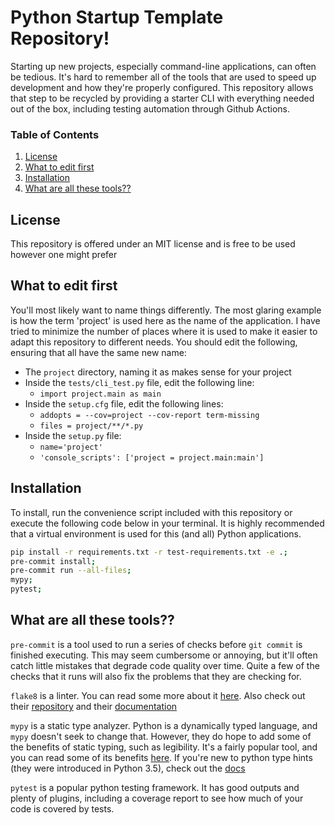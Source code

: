 # Python Startup Template Repository!

Starting up new projects, especially command-line applications, can often be tedious. It's hard to remember all of the tools that are used to speed up development and how they're properly configured. This repository allows that step to be recycled by providing a starter CLI with everything needed out of the box, including testing automation through Github Actions.

### Table of Contents
1. [License](#License)
1. [What to edit first](#What-to-edit-first)
1. [Installation](#Installation)
1. [What are all these tools??](#What-are-all-these-tools??)

## License
This repository is offered under an MIT license and is free to be used however one might prefer

## What to edit first
You'll most likely want to name things differently. The most glaring example is how the term 'project' is used here as the name of the application. I have tried to minimize the number of places where it is used to make it easier to adapt this repository to different needs. You should edit the following, ensuring that all have the same new name:

- The `project` directory, naming it as makes sense for your project
- Inside the `tests/cli_test.py` file, edit the following line:
    - `import project.main as main`
- Inside the `setup.cfg` file, edit the following lines:
    - `addopts = --cov=project --cov-report term-missing`
    - `files = project/**/*.py`
- Inside the `setup.py` file:
    - `name='project'`
    - `'console_scripts': ['project = project.main:main']`

## Installation
To install, run the convenience script included with this repository or execute the following code below in your terminal. It is highly recommended that a virtual environment is used for this (and all) Python applications.

```sh
pip install -r requirements.txt -r test-requirements.txt -e .;
pre-commit install;
pre-commit run --all-files;
mypy;
pytest;
```


## What are all these tools??
`pre-commit` is a tool used to run a series of checks before `git commit` is finished executing. This may seem cumbersome or annoying, but it'll often catch little mistakes that degrade code quality over time. Quite a few of the checks that it runs will also fix the problems that they are checking for.

`flake8` is a linter. You can read some more about it [here](https://en.wikipedia.org/wiki/Lint_(software)).
Also check out their [repository](https://gitlab.com/pycqa/flake8) and their [documentation](https://flake8.pycqa.org/en/latest/)

`mypy` is a static type analyzer. Python is a dynamically typed language, and `mypy` doesn't seek to change that. However, they do hope to add some of the benefits of static typing, such as legibility. It's a fairly popular tool, and you can read some of its benefits [here](https://dropbox.tech/application/our-journey-to-type-checking-4-million-lines-of-python). If you're new to python type hints (they were introduced in Python 3.5), check out the [docs](https://docs.python.org/3/library/typing.html)

`pytest` is a popular python testing framework. It has good outputs and plenty of plugins, including a coverage report to see how much of your code is covered by tests.
